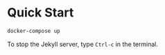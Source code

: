 
# Quick Start

```sh
docker-compose up
```

To stop the Jekyll server, type `Ctrl-c` in the terminal.
